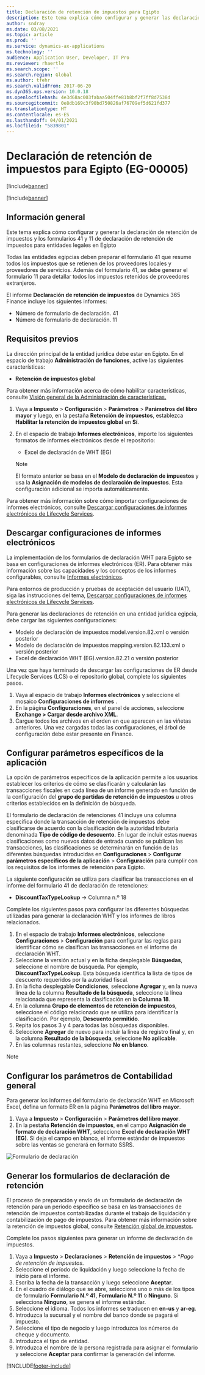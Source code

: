 ```yaml
---
title: Declaración de retención de impuestos para Egipto
description: Este tema explica cómo configurar y generar las declaraciones de retención de impuestos para Egipto.
author: sndray
ms.date: 03/08/2021
ms.topic: article
ms.prod: ''
ms.service: dynamics-ax-applications
ms.technology: ''
audience: Application User, Developer, IT Pro
ms.reviewer: rhaertle
ms.search.scope: ''
ms.search.region: Global
ms.author: tfehr
ms.search.validFrom: 2017-06-20
ms.dyn365.ops.version: 10.0.18
ms.openlocfilehash: 4e3d68ac003fabaa504ffe81b8bf2f7ff8d7538d
ms.sourcegitcommit: 0e8db169c3f90bd750826af76709ef5d621fd377
ms.translationtype: HT
ms.contentlocale: es-ES
ms.lasthandoff: 04/01/2021
ms.locfileid: "5839801"
---
```

#  <a name="withholding-tax-declaration-for-egypt-eg-00005"></a>Declaración de retención de impuestos para Egipto (EG-00005)

[!include[banner](../includes/banner.md)]

[!include[banner](../includes/preview-banner.md)]

## <a name="overview"></a>Información general
Este tema explica cómo configurar y generar la declaración de retención de impuestos y los formularios 41 y 11 de declaración de retención de impuestos para entidades legales en Egipto 

Todas las entidades egipcias deben preparar el formulario 41 que resume todos los impuestos que se retienen de los proveedores locales y proveedores de servicios. Además del formulario 41, se debe generar el formulario 11 para detallar todos los impuestos retenidos de proveedores extranjeros. 

El informe **Declaración de retención de impuestos** de Dynamics 365 Finance incluye los siguientes informes:

- Número de formulario de declaración. 41
- Número de formulario de declaración. 11
    
    
## <a name="prerequisites"></a>Requisitos previos
La dirección principal de la entidad jurídica debe estar en Egipto.
En el espacio de trabajo **Administración de funciones**, active las siguientes características:

   - **Retención de impuestos global**

Para obtener más información acerca de cómo habilitar características, consulte [Visión general de la Administración de características.](../../fin-ops-core/fin-ops/get-started/feature-management/feature-management-overview.md)

1. Vaya a **Impuesto** > **Configuración** > **Parámetros** > **Parámetros del libro mayor** y luego, en la pestaña **Retención de impuestos**, establezca **Habilitar la retención de impuestos global** en **Sí**.
2. En el espacio de trabajo **Informes electrónicos**, importe los siguientes formatos de informes electrónicos desde el repositorio:

    - Excel de declaración de WHT (EG)

    > [!NOTE]
    > El formato anterior se basa en el **Modelo de declaración de impuestos** y usa la **Asignación de modelos de declaración de impuestos**. Esta configuración adicional se importa automáticamente.

Para obtener más información sobre cómo importar configuraciones de informes electrónicos, consulte [Descargar configuraciones de informes electrónicos de Lifecycle Services](../../fin-ops-core/dev-itpro/analytics/download-electronic-reporting-configuration-lcs.md).

## <a name="download-electronic-reporting-configurations"></a>Descargar configuraciones de informes electrónicos

La implementación de los formularios de declaración WHT para Egipto se basa en configuraciones de informes electrónicos (ER). Para obtener más información sobre las capacidades y los conceptos de los informes configurables, consulte [Informes electrónicos](../../fin-ops-core/dev-itpro/analytics/general-electronic-reporting.md).

Para entornos de producción y pruebas de aceptación del usuario (UAT), siga las instrucciones del tema, [Descargar configuraciones de informes electrónicos de Lifecycle Services](../../fin-ops-core/dev-itpro/analytics/download-electronic-reporting-configuration-lcs.md).

Para generar las declaraciones de retención en una entidad jurídica egipcia, debe cargar las siguientes configuraciones:

- Modelo de declaración de impuestos model.version.82.xml o versión posterior
- Modelo de declaración de impuestos mapping.version.82.133.xml o versión posterior
- Excel de declaración WHT (EG).version.82.21 o versión posterior

Una vez que haya terminado de descargar las configuraciones de ER desde Lifecycle Services (LCS) o el repositorio global, complete los siguientes pasos.

1. Vaya al espacio de trabajo **Informes electrónicos** y seleccione el mosaico **Configuraciones de informes** .
1. En la página **Configuraciones**, en el panel de acciones, seleccione **Exchange > Cargar desde archivo XML**.
1. Cargue todos los archivos en el orden en que aparecen en las viñetas anteriores. Una vez cargadas todas las configuraciones, el árbol de configuración debe estar presente en Finance.

## <a name="set-up-application-specific-parameters"></a>Configurar parámetros específicos de la aplicación

La opción de parámetros específicos de la aplicación permite a los usuarios establecer los criterios de cómo se clasificarán y calcularán las transacciones fiscales en cada línea de un informe generado en función de la configuración del **grupo de partidas de retención de impuestos** u otros criterios establecidos en la definición de búsqueda.

El formulario de declaración de retenciones 41 incluye una columna específica donde la transacción de retención de impuestos debe clasificarse de acuerdo con la clasificación de la autoridad tributaria denominada **Tipo de código de descuento**. En lugar de incluir estas nuevas clasificaciones como nuevos datos de entrada cuando se publican las transacciones, las clasificaciones se determinarán en función de las diferentes búsquedas introducidas en **Configuraciones** > **Configurar parámetros específicos de la aplicación** > **Configuración** para cumplir con los requisitos de los informes de retención para Egipto. 

La siguiente configuración se utiliza para clasificar las transacciones en el informe del formulario 41 de declaración de retenciones:

- **DiscountTaxTypeLookup** -> Columna n.º 18 

Complete los siguientes pasos para configurar las diferentes búsquedas utilizadas para generar la declaración WHT y los informes de libros relacionados. 

1. En el espacio de trabajo **Informes electrónicos**, seleccione **Configuraciones** > **Configuración** para configurar las reglas para identificar cómo se clasifican las transacciones en el informe de declaración WHT. 
2. Seleccione la versión actual y en la ficha desplegable **Búsquedas**, seleccione el nombre de búsqueda. Por ejemplo, **DiscountTaxTypeLookup**. Esta búsqueda identifica la lista de tipos de descuento requeridos por la autoridad fiscal.
3. En la ficha desplegable **Condiciones**, seleccione **Agregar** y, en la nueva línea de la columna **Resultado de la búsqueda**, seleccione la línea relacionada que representa la clasificación en la **Columna 18**.
4. En la columna **Grupo de elementos de retención de impuestos**, seleccione el código relacionado que se utiliza para identificar la clasificación. Por ejemplo, **Descuento permitido**.  
5. Repita los pasos 3 y 4 para todas las búsquedas disponibles.
6. Seleccione **Agregar** de nuevo para incluir la línea de registro final y, en la columna **Resultado de la búsqueda**, seleccione **No aplicable**. 
7. En las columnas restantes, seleccione **No en blanco**. 

> [!NOTE]

## <a name="set-up-general-ledger-parameters"></a>Configurar los parámetros de Contabilidad general

Para generar los informes del formulario de declaración WHT en Microsoft Excel, defina un formato ER en la página **Parámetros del libro mayor**.

1. Vaya a **Impuesto** > **Configuración** > **Parámetros del libro mayor**.
2. En la pestaña **Retención de impuestos**, en el campo **Asignación de formato de declaración WHT**, seleccione **Excel de declaración WHT (EG)**. Si deja el campo en blanco, el informe estándar de impuestos sobre las ventas se generará en formato SSRS.


![Formulario de declaración](media/egypt-wht-declaration-setup1.png)

## <a name="generate-the-withholding-declaration-forms"></a>Generar los formularios de declaración de retención
El proceso de preparación y envío de un formulario de declaración de retención para un período específico se basa en las transacciones de retención de impuestos contabilizadas durante el trabajo de liquidación y contabilización de pago de impuestos. Para obtener más información sobre la retención de impuestos global, consulte [Retención global de impuestos](../general-ledger/global-withholding-tax-overview.md).

Complete los pasos siguientes para generar un informe de declaración de impuestos.

1. Vaya a **Impuesto** > **Declaraciones** > **Retención de impuestos** > **Pago de retención de impuestos*.
2. Seleccione el período de liquidación y luego seleccione la fecha de inicio para el informe. 
3. Escriba la fecha de la transacción y luego seleccione **Aceptar**.
4. En el cuadro de diálogo que se abre, seleccione uno o más de los tipos de formulario **Formulario N.º 41**, **Formulario N.º 11** o **Ninguno**. Si selecciona **Ninguno**, se genera el informe estándar. 
5. Seleccione el idioma. Todos los informes se traducen en **en-us** y **ar-eg**.
6. Introduzca la sucursal y el nombre del banco donde se pagará el impuesto.
7. Seleccione el tipo de negocio y luego introduzca los números de cheque y documento. 
8. Introduzca el tipo de entidad. 
9. Introduzca el nombre de la persona registrada para asignar el formulario y seleccione **Aceptar** para confirmar la generación del informe. 

 
[!INCLUDE[footer-include](../../includes/footer-banner.md)]
